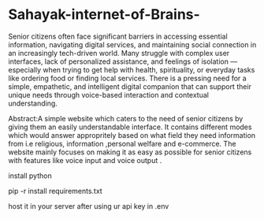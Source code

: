 # Sahayak-internet-of-Brains-
Senior citizens often face significant barriers in accessing essential information, navigating digital services, and maintaining social connection in an increasingly tech-driven world.
 Many struggle with complex user interfaces, lack of personalized assistance, and feelings of isolation — especially when trying to get help with health, spirituality, or everyday tasks like ordering food or finding local services.
 There is a pressing need for a simple, empathetic, and intelligent digital companion that can support their unique needs through voice-based interaction and contextual understanding.

 Abstract:A simple website which caters to the need of senior citizens by giving them an easily understandable interface. It contains different modes which would answer appropritely based on what field they need information from i.e religious, information ,personal welfare and e-commerce.
The website mainly focuses on making it as easy as possible for senior citizens with features like voice input and voice output .

install python 

pip -r install requirements.txt

host it in your server after using ur api key in .env
